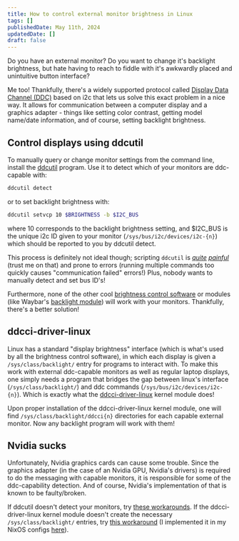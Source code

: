 ```yaml
---
title: How to control external monitor brightness in Linux
tags: []
publishedDate: May 11th, 2024
updatedDate: []
draft: false
---
```


Do you have an external monitor? Do you want to change it's backlight
brightness, but hate having to reach to fiddle with it's awkwardly placed and
unintuitive button interface?

Me too! Thankfully, there's a widely supported protocol called
[Display Data Channel (DDC)](https://en.wikipedia.org/wiki/Display_Data_Channel)
based on i2c that lets us solve this exact problem in a nice way. It allows for
communication between a computer display and a graphics adapter - things like
setting color contrast, getting model name/date information, and of course,
setting backlight brightness.

## Control displays using ddcutil

To manually query or change monitor settings from the command line, install the
[ddcutil](https://www.ddcutil.com/) program. Use it to detect which of your
monitors are ddc-capable with:

```bash
ddcutil detect
```

or to set backlight brightness with:

```bash
ddcutil setvcp 10 $BRIGHTNESS -b $I2C_BUS
```

where 10 corresponds to the backlight brightness setting, and $I2C_BUS is the
unique i2c ID given to your monitor (`/sys/bus/i2c/devices/i2c-{n}`) which
should be reported to you by ddcutil detect.

This process is definitely not ideal though; scripting `ddcutil` is
[_quite_](https://github.com/BvngeeCord/.dotfiles/blob/main/bin/bin/ddc_backlight/backlight_setter.sh#L14-L15)
[_painful_](https://github.com/BvngeeCord/.dotfiles/blob/a04d6194c98472f2eb98f52b7890fa212e287d5c/bin/bin/ddc_backlight/bump_cache.sh#L10)
(trust me on that) and prone to errors (running multiple commands too quickly
causes "communication failed" errors!) Plus, nobody wants to manually detect and
set bus ID's!

Furthermore, none of the other cool
[brightness control software](https://wiki.archlinux.org/title/Backlight#Backlight_utilities)
or modules (like Waybar's
[backlight module](https://github.com/Alexays/Waybar/wiki/Module:-Backlight))
will work with your monitors. Thankfully, there's a better solution!

## ddcci-driver-linux

Linux has a standard "display brightness" interface (which is what's used by all
the brightness control software), in which each display is given a
`/sys/class/backlight/` entry for programs to interact with. To make this work
with external ddc-capable monitors as well as regular laptop displays, one
simply needs a program that bridges the gap between linux's interface
(`/sys/class/backlight/`) and ddc commands (`/sys/bus/i2c/devices/i2c-{n}`).
Which is exactly what the
[ddcci-driver-linux](https://gitlab.com/ddcci-driver-linux/ddcci-driver-linux)
kernel module does!

Upon proper installation of the ddcci-driver-linux kernel module, one will find
`/sys/class/backlight/ddcci{n}` directories for each capable external monitor.
Now any backlight program will work with them!

## Nvidia sucks

Unfortunately, Nvidia graphics cards can cause some trouble. Since the graphics
adapter (in the case of an Nvidia GPU, Nvidia's drivers) is required to do the
messaging with capable monitors, it is responsible for some of the
ddc-capability detection. And of course, Nvidia's implementation of that is
known to be faulty/broken.

If ddcutil doesn't detect your monitors, try
[these workarounds](https://www.ddcutil.com/nvidia/). If the ddcci-driver-linux
kernel module doesn't create the necessary `/sys/class/backlight/` entries, try
[this workaround](https://gitlab.com/ddcci-driver-linux/ddcci-driver-linux/-/issues/7#note_151296583)
(I implemented it in my NixOS configs
[here](https://github.com/BvngeeCord/nixconf/blob/10394255db698e517e05aeec70a69e41b35997b8/nixos/hardware/backlight.nix#L29)).
